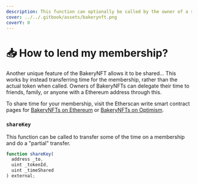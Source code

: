 ```yaml
---
description: This function can optionally be called by the owner of a specific BakeryNFT.
cover: ../../.gitbook/assets/bakerynft.png
coverY: 0
---
```


# 📥 How to lend my membership?

Another unique feature of the BakeryNFT allows it to be shared... This works by instead transferring time for the membership, rather than the actual token when called. Owners of BakeryNFTs can delegate their time to friends, family, or anyone with a Ethereum address through this.

To share time for your membership, visit the Etherscan write smart contract pages for [BakeryNFTs on Ethereum](https://etherscan.io/address/0x61Cc42C66BA9Df72bF6DA89Fcd57215965f74005#writeProxyContract) or [BakeryNFTs on Optimism](https://optimistic.etherscan.io/address/0x73fc36bA5684655807F60a6437463cC527f50027#code).

### `shareKey`

This function can be called to transfer some of the time on a membership and do a "partial" transfer.

```javascript
function shareKey(
  address _to,
  uint _tokenId,
  uint _timeShared
) external;
```
